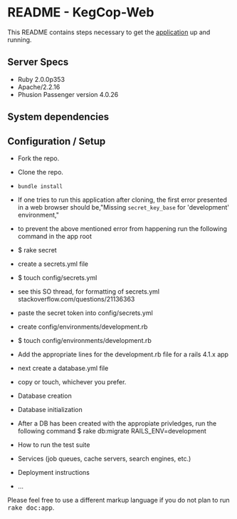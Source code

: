 # README - KegCop-Web

This README contains steps necessary to get the [application](http://kegcop.chrisrjones.com/) up and running.

## Server Specs
- Ruby 2.0.0p353
- Apache/2.2.16
- Phusion Passenger version 4.0.26

##  System dependencies

##  Configuration / Setup
- Fork the repo.
- Clone the repo.
-     bundle install

- If one tries to run this application after cloning, the first error presented in a web browser should be,"Missing `secret_key_base` for 'development' environment,"

- to prevent the above mentioned error from happening run the following command in the app root
- $ rake secret

- create a secrets.yml file
- $ touch config/secrets.yml

- see this SO thread, for formatting of secrets.yml stackoverflow.com/questions/21136363

- paste the secret token into config/secrets.yml

- create config/environments/development.rb
- $ touch config/environments/development.rb

- Add the appropriate lines for the development.rb file for a rails 4.1.x app

- next create a database.yml file
- copy or touch, whichever you prefer.

* Database creation

* Database initialization


- After a DB has been created with the appropiate privledges, run the following command
$ rake db:migrate RAILS_ENV=development 

* How to run the test suite

* Services (job queues, cache servers, search engines, etc.)

* Deployment instructions

* ...


Please feel free to use a different markup language if you do not plan to run
<tt>rake doc:app</tt>.

